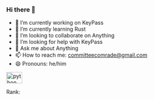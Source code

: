 ### Hi there 👋
- 🔭 I’m currently working on KeyPass
- 🌱 I’m currently learning Rust
- 👯 I’m looking to collaborate on Anything
- 🤔 I’m looking for help with KeyPass
- 💬 Ask me about Anything
- 📫 How to reach me: committeecomrade@gmail.com
- 😄 Pronouns: he/him

 <img src="https://cdn.jsdelivr.net/gh/devicons/devicon/icons/python/python-original.svg" height="30" width="42" alt="python logo" />

Rank: 

